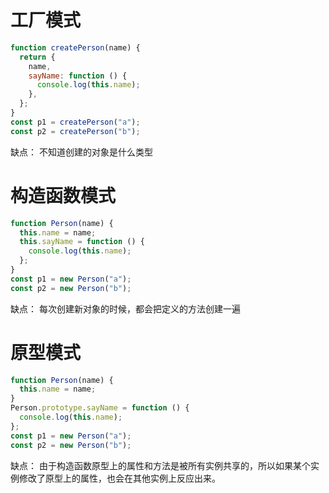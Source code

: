 # 工厂模式

```javascript
function createPerson(name) {
  return {
    name,
    sayName: function () {
      console.log(this.name);
    },
  };
}
const p1 = createPerson("a");
const p2 = createPerson("b");
```

缺点： 不知道创建的对象是什么类型

# 构造函数模式

```javascript
function Person(name) {
  this.name = name;
  this.sayName = function () {
    console.log(this.name);
  };
}
const p1 = new Person("a");
const p2 = new Person("b");
```

缺点： 每次创建新对象的时候，都会把定义的方法创建一遍

# 原型模式

```javascript
function Person(name) {
  this.name = name;
}
Person.prototype.sayName = function () {
  console.log(this.name);
};
const p1 = new Person("a");
const p2 = new Person("b");
```

缺点： 由于构造函数原型上的属性和方法是被所有实例共享的，所以如果某个实例修改了原型上的属性，也会在其他实例上反应出来。

